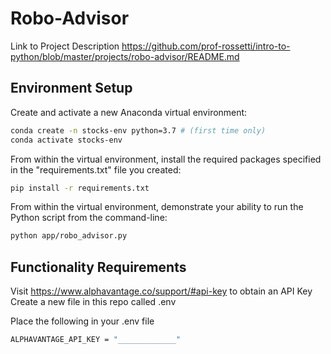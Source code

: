 # Robo-Advisor

Link to Project Description
https://github.com/prof-rossetti/intro-to-python/blob/master/projects/robo-advisor/README.md

## Environment Setup

Create and activate a new Anaconda virtual environment:

```sh
conda create -n stocks-env python=3.7 # (first time only)
conda activate stocks-env
```

From within the virtual environment, install the required packages specified in the "requirements.txt" file you created:

```sh
pip install -r requirements.txt
```

From within the virtual environment, demonstrate your ability to run the Python script from the command-line:

```sh
python app/robo_advisor.py
```

## Functionality Requirements

Visit https://www.alphavantage.co/support/#api-key to obtain an API Key
Create a new file in this repo called .env

Place the following in your .env file

```sh
ALPHAVANTAGE_API_KEY = "_____________"
```

